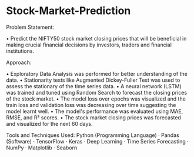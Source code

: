 # Stock-Market-Prediction

Problem Statement:

• Predict the NIFTY50 stock market closing prices that will be beneficial in making crucial financial decisions by investors, traders and financial institutions. 

Approach:

• Exploratory Data Analysis was performed for better understanding of the data.
• Stationarity tests like Augmented Dickey-Fuller Test was used to assess the stationary of the time series data.
• A neural network (LSTM) was trained and tuned using Random Search to forecast the closing prices of the stock market.
• The model loss over epochs was visualized and the train loss and validation loss was decreasing over time suggesting the model learnt well.
• The model's performance was evaluated using MAE, RMSE, and R² scores.
• The stock market closing prices was forecasted and visualized for the next 60 days.

Tools and Techniques Used: Python (Programming Language) · Pandas (Software) · TensorFlow · Keras · Deep Learning · Time Series Forecasting · NumPy · Matplotlib · Seaborn
